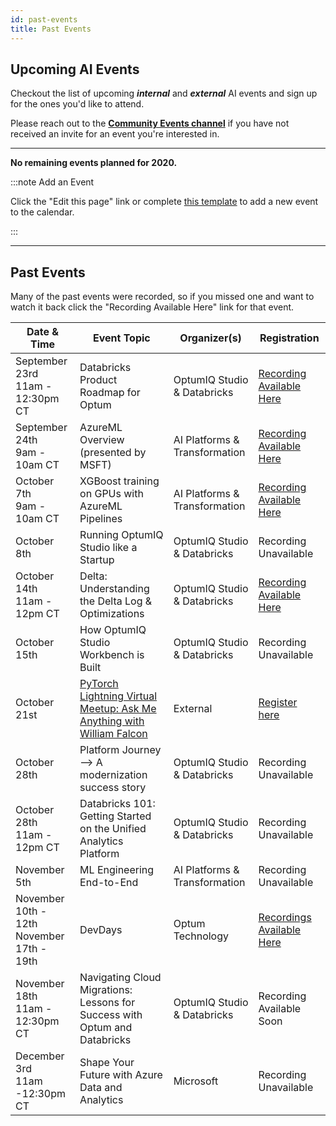 ```yaml
---
id: past-events
title: Past Events
---
```


## __Upcoming AI Events__

Checkout the list of upcoming ***internal*** and ***external*** AI events and sign up for the ones you'd like to attend.

Please reach out to the [**Community Events channel**](https://teams.microsoft.com/l/channel/19%3a4dffd37ca385498789236900e721fee0%40thread.tacv2/Events?groupId=a886ded2-d2cb-437c-acbf-e9d200fd8480&tenantId=db05faca-c82a-4b9d-b9c5-0f64b6755421) if you have not received an invite for an event you're interested in.

<hr/>

**No remaining events planned for 2020.**

:::note Add an Event

Click the "Edit this page" link or complete [this template](https://github.optum.com/ai-community/ai-community-site/issues/new?assignees=jwilli&labels=event&template=publish-an-event.md&title=) to add a new event to the calendar.

:::

----

## __Past Events__

Many of the past events were recorded, so if you missed one and want to watch it back click the "Recording Available Here" link for that event.


| Date & Time | Event Topic | Organizer(s) | Registration |
| ------ | ----------------- | ---------- | ---------- |
| September 23rd<br/>11am - 12:30pm CT | Databricks Product Roadmap for Optum | OptumIQ Studio & Databricks |[Recording Available Here](https://optum.video.uhc.com/media/t/1_s5r7cfmo) |
| September 24th<br/>9am - 10am CT | AzureML Overview (presented by MSFT) | AI Platforms & Transformation |[Recording Available Here](https://optum.video.uhc.com/media/t/1_y7p2mudl) |
| October 7th<br/>9am - 10am CT | XGBoost training on GPUs with AzureML Pipelines | AI Platforms & Transformation |[Recording Available Here](https://optum.video.uhc.com/media/t/1_4y6kimzj) |
| October 8th | Running OptumIQ Studio like a Startup | OptumIQ Studio & Databricks | Recording Unavailable |
| October 14th<br/>11am - 12pm CT | Delta: Understanding the Delta Log & Optimizations | OptumIQ Studio & Databricks |[Recording Available Here](https://optum.video.uhc.com/media/t/1_zlupulmg) |
| October 15th | How OptumIQ Studio Workbench is Built | OptumIQ Studio & Databricks | Recording Unavailable |
| October 21st | [PyTorch Lightning Virtual Meetup: Ask Me Anything with William Falcon](https://pytorchlightingaskmeanything.splashthat.com/) | External| [Register here](https://pytorchlightingaskmeanything.splashthat.com/) |
| October 28th | Platform Journey --> A modernization success story | OptumIQ Studio & Databricks | Recording Unavailable |
| October 28th<br/>11am - 12pm CT | Databricks 101: Getting Started on the Unified Analytics Platform | OptumIQ Studio & Databricks | Recording Unavailable |
| November 5th | ML Engineering End-to-End | AI Platforms & Transformation | Recording Unavailable |
| November 10th - 12th<br/>November 17th - 19th | DevDays | Optum Technology | [Recordings Available Here](https://events.labroots.com/event/OptumDevDays) |
| November 18th<br/>11am - 12:30pm CT | Navigating Cloud Migrations: Lessons for Success with Optum and Databricks | OptumIQ Studio & Databricks | Recording Available Soon |
| December 3rd<br/>11am -12:30pm CT | Shape Your Future with Azure Data and Analytics | Microsoft | Recording Unavailable |
